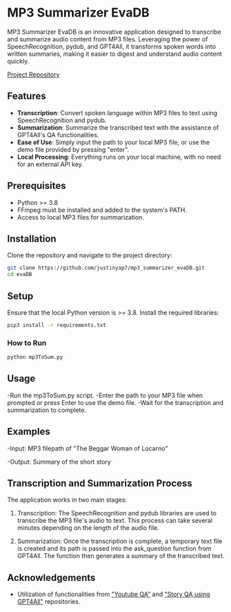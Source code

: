
# MP3 Summarizer EvaDB

MP3 Summarizer EvaDB is an innovative application designed to transcribe and summarize audio content from MP3 files. Leveraging the power of SpeechRecognition, pydub, and GPT4All, it transforms spoken words into written summaries, making it easier to digest and understand audio content quickly.

[Project Repository](https://github.com/justinyap7/mp3_summarizer_evaDB)

## Features

- **Transcription**: Convert spoken language within MP3 files to text using SpeechRecognition and pydub.
- **Summarization**: Summarize the transcribed text with the assistance of GPT4All's QA functionalities.
- **Ease of Use**: Simply input the path to your local MP3 file, or use the demo file provided by pressing "enter".
- **Local Processing**: Everything runs on your local machine, with no need for an external API key.

## Prerequisites

- Python >= 3.8
- FFmpeg must be installed and added to the system's PATH.
- Access to local MP3 files for summarization.

## Installation

Clone the repository and navigate to the project directory:

```sh
git clone https://github.com/justinyap7/mp3_summarizer_evaDB.git
cd evaDB
```
## Setup
Ensure that the local Python version is >= 3.8. Install the required libraries:

```bat
pip3 install -r requirements.txt
```

### How to Run
```bash
python mp3ToSum.py
```

## Usage
-Run the mp3ToSum.py script.
-Enter the path to your MP3 file when prompted or press Enter to use the demo file.
-Wait for the transcription and summarization to complete.

## Examples
-Input: MP3 filepath of "The Beggar Woman of Locarno"

-Output: Summary of the short story

## Transcription and Summarization Process
The application works in two main stages:

1. Transcription: The SpeechRecognition and pydub libraries are used to transcribe the MP3 file's audio to text. This process can take several minutes depending on the length of the audio file.

2. Summarization: Once the transcription is complete, a temporary text file is created and its path is passed into the ask_question function from GPT4All. The function then generates a summary of the transcribed text.

## Acknowledgements
- Utilization of functionalities from ["Youtube QA"](https://github.com/Chitti-Ankith/Youtube_QA) and ["Story QA using GPT4All"](https://github.com/Chitti-Ankith/Story-QA-using-GPT4All) repositories.
